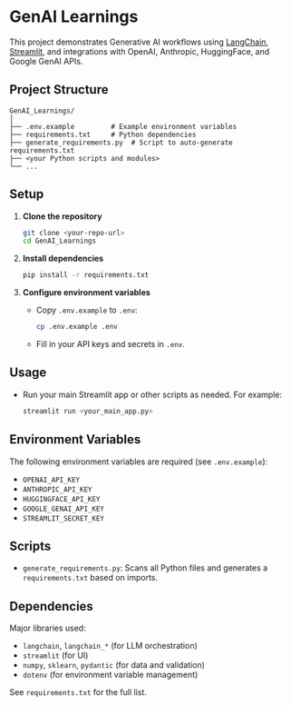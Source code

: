 # GenAI Learnings

This project demonstrates Generative AI workflows using [LangChain](https://github.com/langchain-ai/langchain), [Streamlit](https://streamlit.io/), and integrations with OpenAI, Anthropic, HuggingFace, and Google GenAI APIs.

## Project Structure

```
GenAI_Learnings/
│
├── .env.example         # Example environment variables
├── requirements.txt     # Python dependencies
├── generate_requirements.py  # Script to auto-generate requirements.txt
├── <your Python scripts and modules>
└── ...
```

## Setup

1. **Clone the repository**

   ```sh
   git clone <your-repo-url>
   cd GenAI_Learnings
   ```

2. **Install dependencies**

   ```sh
   pip install -r requirements.txt
   ```

3. **Configure environment variables**

   - Copy `.env.example` to `.env`:
     ```sh
     cp .env.example .env
     ```
   - Fill in your API keys and secrets in `.env`.

## Usage

- Run your main Streamlit app or other scripts as needed. For example:
  ```sh
  streamlit run <your_main_app.py>
  ```

## Environment Variables

The following environment variables are required (see `.env.example`):

- `OPENAI_API_KEY`
- `ANTHROPIC_API_KEY`
- `HUGGINGFACE_API_KEY`
- `GOOGLE_GENAI_API_KEY`
- `STREAMLIT_SECRET_KEY`

## Scripts

- `generate_requirements.py`: Scans all Python files and generates a `requirements.txt` based on imports.

## Dependencies

Major libraries used:
- `langchain`, `langchain_*` (for LLM orchestration)
- `streamlit` (for UI)
- `numpy`, `sklearn`, `pydantic` (for data and validation)
- `dotenv` (for environment variable management)

See `requirements.txt` for the full list.